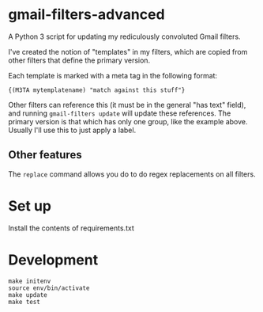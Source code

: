# gmail-filters-advanced

A Python 3 script for updating my rediculously convoluted Gmail filters.

I've created the notion of "templates" in my filters, which are copied from
other filters that define the primary version.

Each template is marked with a meta tag in the following format:

`{(M3TA mytemplatename) "match against this stuff"}`

Other filters can reference this (it must be in the general "has text" field),
and running `gmail-filters update` will update these references. The primary
version is that which has only one group, like the example above. Usually I'll use
this to just apply a label.

## Other features
The `replace` command allows you do to do regex replacements on all filters.

# Set up
Install the contents of requirements.txt

# Development
```
make initenv
source env/bin/activate
make update
make test
```
